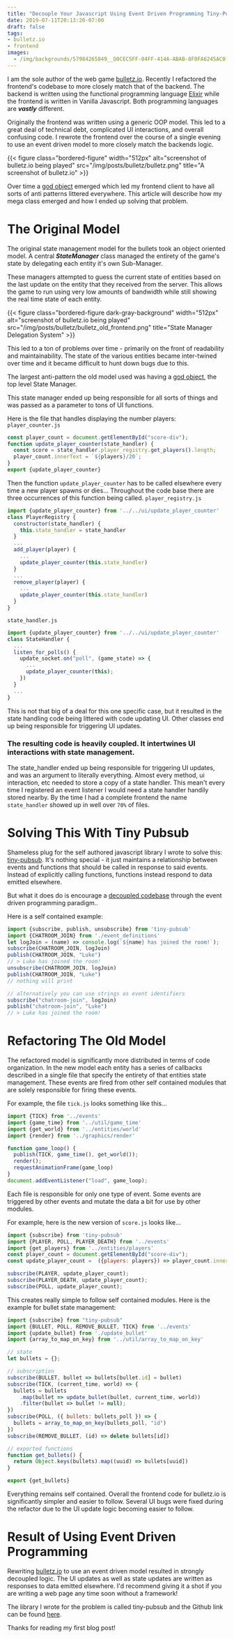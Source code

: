 ```yaml
---
title: "Decouple Your Javascript Using Event Driven Programming Tiny-Pubsub"
date: 2019-07-11T20:13:20-07:00
draft: false
tags:
- bulletz.io
- frontend
images:
  - /img/backgrounds/57984265849__D0CEC5FF-04FF-414A-ABAB-8F0FA6245AC0-EFFECTS.jpg
---
```

I am the sole author of the web game [bulletz.io](https://bulletz.io).
Recently I refactored the frontend's codebase to more closely match that of the backend.
The backend is written using the functional programming language [Elixir](https://elixir-lang.org) while the frontend is written in Vanilla Javascript.
Both programming languages are ___vastly___ different.

Originally the frontend was written using a generic OOP model.
This led to a great deal of technical debt, complicated UI interactions, and overall confusing code.
I rewrote the frontend over the course of a single evening to use an event driven model to more closely match the backends logic.

{{< figure class="bordered-figure" width="512px" alt="screenshot of bulletz.io being played" src="/img/posts/bulletz/bulletz.png" title="A screenshot of bulletz.io" >}}

Over time a [god object](https://en.wikipedia.org/wiki/God_object) emerged which led my frontend client to have all sorts of anti patterns littered everywhere.
This article will describe how my mega class emerged and how I ended up solving that problem.

# The Original Model
The original state management model for the bullets took an object oriented model.
A central ___StateManager___ class managed the entirety of the game's state by delegating each entity it's own Sub-Manager.

These managers attempted to guess the current state of entities based on the last update on the entity that they received from the server.
This allows the game to run using very low amounts of bandwidth while still showing the real time state of each entity.

{{< figure class="bordered-figure dark-gray-background" width="512px" alt="screenshot of bulletz.io being played" src="/img/posts/bulletz/bulletz_old_frontend.png" title="State Manager Delegation System" >}}

This led to a ton of problems over time - primarily on the front of readability and maintainability.
The state of the various entities became inter-twined over time and it became difficult to hunt down bugs due to this.

The largest anti-pattern the old model used was having a [god object](https://en.wikipedia.org/wiki/God_object), the top level State Manager.

This state manager ended up being responsible for all sorts of things and was passed as a parameter to tons of UI functions.

Here is the file that handles displaying the number players:
`player_counter.js`
```javascript
const player_count = document.getElementById("score-div");
function update_player_counter(state_handler) {
  const score = state_handler.player_registry.get_players().length;
  player_count.innerText = `${players}/20`;
}
export {update_player_counter}
```

Then the function `update_player_counter` has to be called elsewhere every time a new player spawns or dies...
Throughout the code base there are three occurrences of this function being called.
`player_registry.js`
```javascript
import {update_player_counter} from '../../ui/update_player_counter'
class PlayerRegistry {
  constructor(state_handler) {
    this.state_handler = state_handler
  }
  ...
  add_player(player) {
    ...
    update_player_counter(this.state_handler)
  }
  ...
  remove_player(player) {
    ...
    update_player_counter(this.state_handler)
  }
}
```
`state_handler.js`
```javascript
import {update_player_counter} from '../../ui/update_player_counter'
class StateHandler {
  ...
  listen_for_polls() {
    update_socket.on("poll", (game_state) => {
      ...
      update_player_counter(this);
    })
  }
  ...
}
```
This is not that big of a deal for this one specific case, but it resulted in the state handling code being littered with code updating UI.
Other classes end up being responsible for triggering UI updates.

### The resulting code is heavily coupled.  It intertwines UI interactions with state management.

The state_handler ended up being responsible for triggering UI updates, and was an argument to literally everything.
Almost every method, ui interaction, etc needed to store a copy of a state handler.
This mean't every time I registered an event listener I would need a state handler handily stored nearby.
By the time I had a complete frontend the name `state_handler` showed up in well over `70%` of files.

# Solving This With Tiny Pubsub
Shameless plug for the self authored javascript library I wrote to solve this: [tiny-pubsub](https://github.com/LukeWood/tiny-pubsub).
It's nothing special - it just maintains a relationship between events and functions that should be called in response to said events.
Instead of explicitly calling functions, functions instead respond to data emitted elsewhere.

But what it does do is encourage a [decoupled codebase](https://gameprogrammingpatterns.com/decoupling-patterns.html) through the event driven programming paradigm..

Here is a self contained example:
```javascript
import {subscribe, publish, unsubscribe} from 'tiny-pubsub'
import {CHATROOM_JOIN} from './event_definitions'
let logJoin = (name) => console.log(`${name} has joined the room!`);
subscribe(CHATROOM_JOIN, logJoin)
publish(CHATROOM_JOIN, "Luke")
// > Luke has joined the room!
unsubscribe(CHATROOM_JOIN, logJoin)
publish(CHATROOM_JOIN, "Luke")
// nothing will print

// alternatively you can use strings as event identifiers
subscribe("chatroom-join", logJoin)
publish("chatroom-join", "Luke")
// > Luke has joined the room!
```

# Refactoring The Old Model
The refactored model is significantly more distributed in terms of code organization.
In the new model each entity has a series of callbacks described in a single file that specify the entirety of that entities state management.
These events are fired from other self contained modules that are solely responsible for firing these events.

For example, the file `tick.js` looks something like this...
```javascript
import {TICK} from '../events'
import {game_time} from '../util/game_time'
import {get_world} from '../entities/world'
import {render} from '../graphics/render'

function game_loop() {
  publish(TICK, game_time(), get_world());
  render();
  requestAnimationFrame(game_loop)
}
document.addEventListener("load", game_loop);
```
Each file is responsible for only one type of event.
Some events are triggered by other events and mutate the data a bit for use by other modules.

For example, here is the new version of `score.js` looks like...
```javascript
import {subscribe} from 'tiny-pubsub'
import {PLAYER, POLL, PLAYER_DEATH} from '../events'
import {get_players} from '../entities/players'
const player_count = document.getElementById("score-div");
const update_player_count =  ({players: players}) => player_count.innerText = `${get_players().length}/20`;

subscribe(PLAYER, update_player_count);
subscribe(PLAYER_DEATH, update_player_count);
subscribe(POLL, update_player_count);
```

This creates really simple to follow self contained modules.
Here is the example for bullet state management:
```javascript
import {subscribe} from "tiny-pubsub"
import {BULLET, POLL, REMOVE_BULLET, TICK} from '../events'
import {update_bullet} from './update_bullet'
import {array_to_map_on_key} from '../util/array_to_map_on_key'

// state
let bullets = {};

// subscription
subscribe(BULLET, bullet => bullets[bullet.id] = bullet)
subscribe(TICK, (current_time, world) => {
  bullets = bullets
    .map(bullet => update_bullet(bullet, current_time, world))
    .filter(bullet => bullet != null);
})
subscribe(POLL, ({ bullets: bullets_poll }) => {
  bullets = array_to_map_on_key(bullets_poll, "id")
})
subscribe(REMOVE_BULLET, (id) => delete bullets[id])

// exported functions
function get_bullets() {
  return Object.keys(bullets).map((uuid) => bullets[uuid])
}

export {get_bullets}
```
Everything remains self contained.
Overall the frontend code for bulletz.io is significantly simpler and easier to follow.
Several UI bugs were fixed during the refactor due to the UI update logic becoming easier to follow.

# Result of Using Event Driven Programming
Rewriting [bulletz.io](https://bulletz.io) to use an event driven model resulted in strongly decoupled logic.
The UI updates as well as state updates are written as responses to data emitted elsewhere.
I'd recommend giving it a shot if you are writing a web page any time soon without a framework!

The library I wrote for the problem is called tiny-pubsub and the Github link can be found [here](https://github.com/LukeWood/tiny-pubsub).

Thanks for reading my first blog post!
